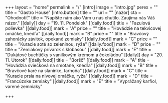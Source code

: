 +++
layout = "home"
permalink = "/"
[intro]
image = "intro.jpg"
perex = ""
title = "Gastro House"
[intro.button]
title = ""
url = ""
[nazor]
cta = "Ohodnotiť"
title = "Napíšte nám ako Vám u nás chutilo. Zaujíma nás Váš názor."
[[daily]]
day = "19. 11. Pondelok"
[[daily.food]]
title = "Fazulová polievka"
[[daily.food]]
mark = "A"
price = ""
title = "Hovädzie na tekvicovej omáčke, knedľa"
[[daily.food]]
mark = "B"
price = ""
title = "Bravčový zahorácky závitok, opekané zemiaky"
[[daily.food]]
mark = "C"
price = ""
title = "Kuracie soté so zeleninou, ryža"
[[daily.food]]
mark = "D"
price = ""
title = "Zemiakový prívarok s klobásou"
[[daily.food]]
mark = "E"
title = "Dukátové buchtičky s vanilkovým krémom a čokoládou"
[[daily]]
day = "20. 11. Utorok"
[[daily.food]]
title = "Boršč"
[[daily.food]]
mark = "A"
title = "Hovädzia sviečková na smotane, knedľa"
[[daily.food]]
mark = "B"
title = "Bravčové karé na slaninke, tarhoňa"
[[daily.food]]
mark = "C"
title = "Kuracie prsia na nivovej omáčke, ryža"
[[daily.food]]
mark = "D"
title = "Francúzske zemiaky"
[[daily.food]]
mark = "E"
title = "Vyprážaný karfiol, varené zemniaky"

+++
